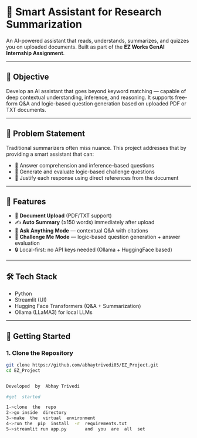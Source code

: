 


# 🧠 Smart Assistant for Research Summarization

An AI-powered assistant that reads, understands, summarizes, and quizzes you on uploaded documents. Built as part of the **EZ Works GenAI Internship Assignment**.

---

## 🎯 Objective

Develop an AI assistant that goes beyond keyword matching — capable of deep contextual understanding, inference, and reasoning. It supports free-form Q&A and logic-based question generation based on uploaded PDF or TXT documents.

---

## 🚨 Problem Statement

Traditional summarizers often miss nuance. This project addresses that by providing a smart assistant that can:

- 💬 Answer comprehension and inference-based questions  
- 🎯 Generate and evaluate logic-based challenge questions  
- 🧾 Justify each response using direct references from the document

---

## 🧩 Features

- 📂 **Document Upload** (PDF/TXT support)  
- ✍️ **Auto Summary** (≤150 words) immediately after upload  
- 💬 **Ask Anything Mode** — contextual Q&A with citations  
- 🎯 **Challenge Me Mode** — logic-based question generation + answer evaluation  
- 🔒 Local-first: no API keys needed (Ollama + HuggingFace based)

---

## 🛠 Tech Stack

- Python  
- Streamlit (UI)  
- Hugging Face Transformers (Q&A + Summarization)  
- Ollama (LLaMA3) for local LLMs    

---

## 🚀 Getting Started

### 1. Clone the Repository
```bash
git clone https://github.com/abhaytrivedi05/EZ_Project.git
cd EZ_Project


Developed  by  Abhay Trivedi

#get  started

1->clone  the  repo
2->go inside  directory
3->make  the  virtual  environment
4->run the  pip  install  -r  requirements.txt
5->streamlit run app.py       and  you  are  all  set
  

